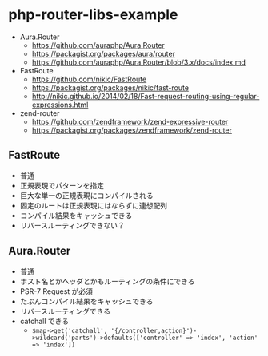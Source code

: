 # php-router-libs-example

- Aura.Router
    - https://github.com/auraphp/Aura.Router
    - https://packagist.org/packages/aura/router
    - https://github.com/auraphp/Aura.Router/blob/3.x/docs/index.md
- FastRoute
    - https://github.com/nikic/FastRoute
    - https://packagist.org/packages/nikic/fast-route
    - http://nikic.github.io/2014/02/18/Fast-request-routing-using-regular-expressions.html
- zend-router
    - https://github.com/zendframework/zend-expressive-router
    - https://packagist.org/packages/zendframework/zend-router

## FastRoute

- 普通
- 正規表現でパターンを指定
- 巨大な単一の正規表現にコンパイルされる
- 固定のルートは正規表現にはならずに連想配列
- コンパイル結果をキャッシュできる
- リバースルーティングできない？

## Aura.Router

- 普通
- ホスト名とかヘッダとかもルーティングの条件にできる
- PSR-7 Request が必須
- たぶんコンパイル結果をキャッシュできる
- リバースルーティングできる
- catchall できる
    - `$map->get('catchall', '{/controller,action}')->wildcard('parts')->defaults(['controller' => 'index', 'action' => 'index'])`
